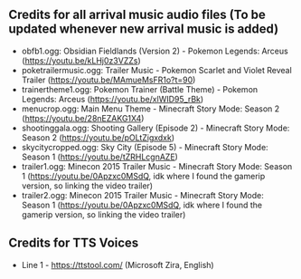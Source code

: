 ## Credits for all arrival music audio files (To be updated whenever new arrival music is added)

- obfb1.ogg: Obsidian Fieldlands (Version 2) - Pokemon Legends: Arceus (https://youtu.be/kLHj0z3VZZs)
- poketrailermusic.ogg: Trailer Music - Pokemon Scarlet and Violet Reveal Trailer (https://youtu.be/MAmueMsFR1o?t=90)
- trainertheme1.ogg: Pokemon Trainer (Battle Theme) - Pokemon Legends: Arceus (https://youtu.be/xlWID95_rBk)
- menucrop.ogg: Main Menu Theme - Minecraft Story Mode: Season 2 (https://youtu.be/28nEZAKG1X4)
- shootinggala.ogg: Shooting Gallery (Episode 2) - Minecraft Story Mode: Season 2 (https://youtu.be/pOLtZigxdxk)
- skycitycropped.ogg: Sky City (Episode 5) - Minecraft Story Mode: Season 1 (https://youtu.be/tZRHLcgnAZE)
- trailer1.ogg: Minecon 2015 Trailer Music - Minecraft Story Mode: Season 1 (https://youtu.be/0Apzxc0MSdQ, idk where I found the gamerip version, so linking the video trailer)
- trailer2.ogg: Minecon 2015 Trailer Music - Minecraft Story Mode: Season 1 (https://youtu.be/0Apzxc0MSdQ, idk where I found the gamerip version, so linking the video trailer)

## Credits for TTS Voices
- Line 1 - https://ttstool.com/ (Microsoft Zira, English)
